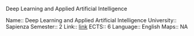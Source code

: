 Deep Learning and Applied Artificial Intelligence

Name:: Deep Learning and Applied Artificial Intelligence
University:: Sapienza
Semester:: 2
Link:: [link](https://corsidilaurea.uniroma1.it/en/view-course-details/2021/29932/20210916103754/0a0b54fd-8511-465e-990c-d03961df570f/5ab5d736-0f6d-4e2a-b78e-0215d8d9d797/c4aad0d3-2c81-4a7a-b7ed-ab1a994c77b7/675b49e3-fbac-41e8-a3e5-771f04a17ded?guid_cv=5ab5d736-0f6d-4e2a-b78e-0215d8d9d797&current_erogata=0a0b54fd-8511-465e-990c-d03961df570f)
ECTS:: 6
Language:: English
Maps:: NA